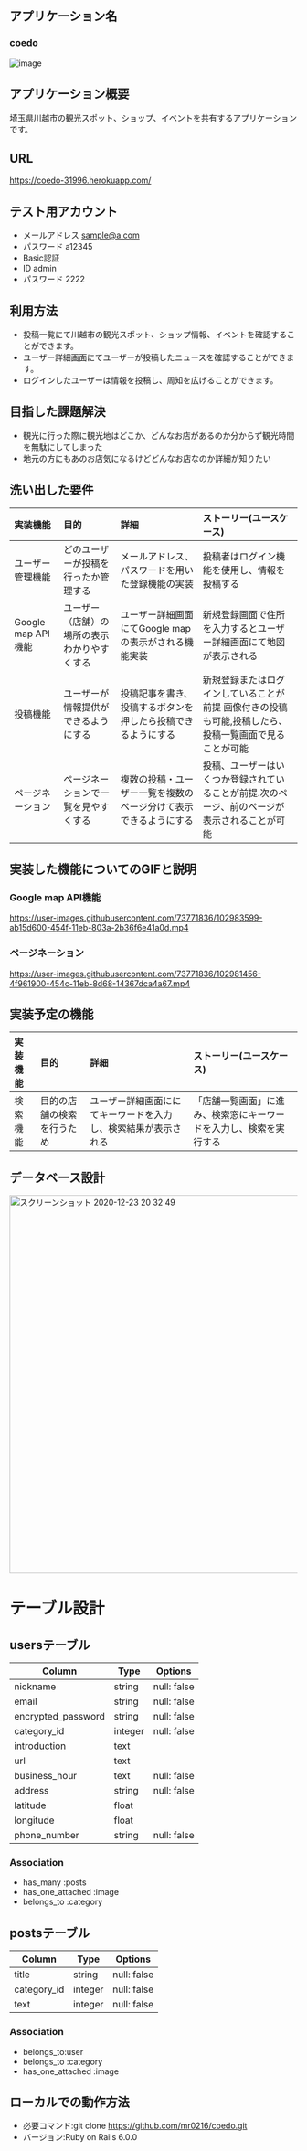 ## アプリケーション名
### coedo
![image](https://user-images.githubusercontent.com/73771836/102970014-1654ad80-453a-11eb-9a0a-fe76bdcbc488.png)


## アプリケーション概要
埼玉県川越市の観光スポット、ショップ、イベントを共有するアプリケーションです。

## URL
https://coedo-31996.herokuapp.com/

## テスト用アカウント
+ メールアドレス sample@a.com
+ パスワード a12345
+ Basic認証
+ ID admin
+ パスワード 2222

## 利用方法
+ 投稿一覧にて川越市の観光スポット、ショップ情報、イベントを確認することができます。
+ ユーザー詳細画面にてユーザーが投稿したニュースを確認することができます。
+ ログインしたユーザーは情報を投稿し、周知を広げることができます。

## 目指した課題解決

+ 観光に行った際に観光地はどこか、どんなお店があるのか分からず観光時間を無駄にしてしまった
+ 地元の方にもあのお店気になるけどどんなお店なのか詳細が知りたい

## 洗い出した要件
| 実装機能 | 目的 | 詳細 | ストーリー(ユースケース) |
|:-------|:-|:-|:-|
| ユーザー管理機能     | どのユーザーが投稿を行ったか管理する | メールアドレス、パスワードを用いた登録機能の実装  |投稿者はログイン機能を使用し、情報を投稿する|
|Google map API機能| ユーザー（店舗）の場所の表示わかりやすくする  |  ユーザー詳細画面にてGoogle mapの表示がされる機能実装 | 新規登録画面で住所を入力するとユーザー詳細画面にて地図が表示される| 
| 投稿機能| ユーザーが情報提供ができるようにする  | 投稿記事を書き、投稿するボタンを押したら投稿できるようにする  |新規登録またはログインしていることが前提 画像付きの投稿も可能,投稿したら、投稿一覧画面で見ることが可能| 
| ページネーション      | ページネーションで一覧を見やすくする  | 複数の投稿・ユーザー一覧を複数のページ分けて表示できるようにする  | 投稿、ユーザーはいくつか登録されていることが前提.次のページ、前のページが表示されることが可能|


## 実装した機能についてのGIFと説明
### Google map API機能
https://user-images.githubusercontent.com/73771836/102983599-ab15d600-454f-11eb-803a-2b36f6e41a0d.mp4

### ページネーション 
https://user-images.githubusercontent.com/73771836/102981456-4f961900-454c-11eb-8d68-14367dca4a67.mp4


## 実装予定の機能
| 実装機能 | 目的 | 詳細 | ストーリー(ユースケース) |
|:-------|:-|:-|:-|
|検索機能|目的の店舗の検索を行うため|ユーザー詳細画面ににてキーワードを入力し、検索結果が表示される|「店舗一覧画面」に進み、検索窓にキーワードを入力し、検索を実行する|

## データベース設計

<img width="662" alt="スクリーンショット 2020-12-23 20 32 49" src="https://user-images.githubusercontent.com/73771836/102992234-31d1af80-455e-11eb-88fa-95e47a4340f1.png">

# テーブル設計

## usersテーブル

|Column|Type|Options|
|------|----|-------|
| nickname           | string | null: false |
| email              | string | null: false |
| encrypted_password | string | null: false |
| category_id        | integer| null: false |
| introduction       | text   |
| url                | text   | 
| business_hour      | text   | null: false |
| address            | string | null: false |
| latitude           | float  |
| longitude          | float  | 
| phone_number       | string | null: false |

### Association

- has_many :posts
- has_one_attached :image
- belongs_to :category


## postsテーブル

|Column |Type |Options|
|------ |---- |-------|
| title       | string  | null: false |
| category_id | integer | null: false |
| text        | integer | null: false |

### Association

- belongs_to:user
- belongs_to :category
- has_one_attached :image

## ローカルでの動作方法
+ 必要コマンド:git clone https://github.com/mr0216/coedo.git
+ バージョン:Ruby on Rails 6.0.0
